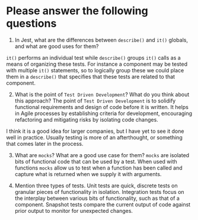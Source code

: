 # Please answer the following questions

1.  In Jest, what are the differences between `describe()` and `it()` globals, and what are good uses for them?

`it()` performs an individual test while `describe()` groups `it()` calls as a means of organizing these tests. For instance a component may be tested with multiple `it()` statements, so to logically group these we could place them in a `describe()` that specifies that these tests are related to that component.


2.  What is the point of `Test Driven Development`? What do you think about this approach?
The point of `Test Driven Development` is to solidify functional requirements and design of code before it is written. It helps in Agile processes by establishing criteria for development, encouraging refactoring and mitigating risks by isolating code changes.

I think it is a good idea for larger companies, but I have yet to see it done well in practice. Usually testing is more of an afterthought, or something that comes later in the process.


3.  What are `mocks`? What are a good use case for them?
`mocks` are isolated bits of functional code that can be used by a test. When used with functions `mocks` allow us to test when a function has been called and capture what is returned when we supply it with arguments.

4.  Mention three types of tests.
Unit tests are quick, discrete tests on granular pieces of functionality in isolation. Integration tests focus on the interplay between various bits of functionality, such as that of a component. Snapshot tests compare the current output of code against prior output to monitor for unexpected changes.